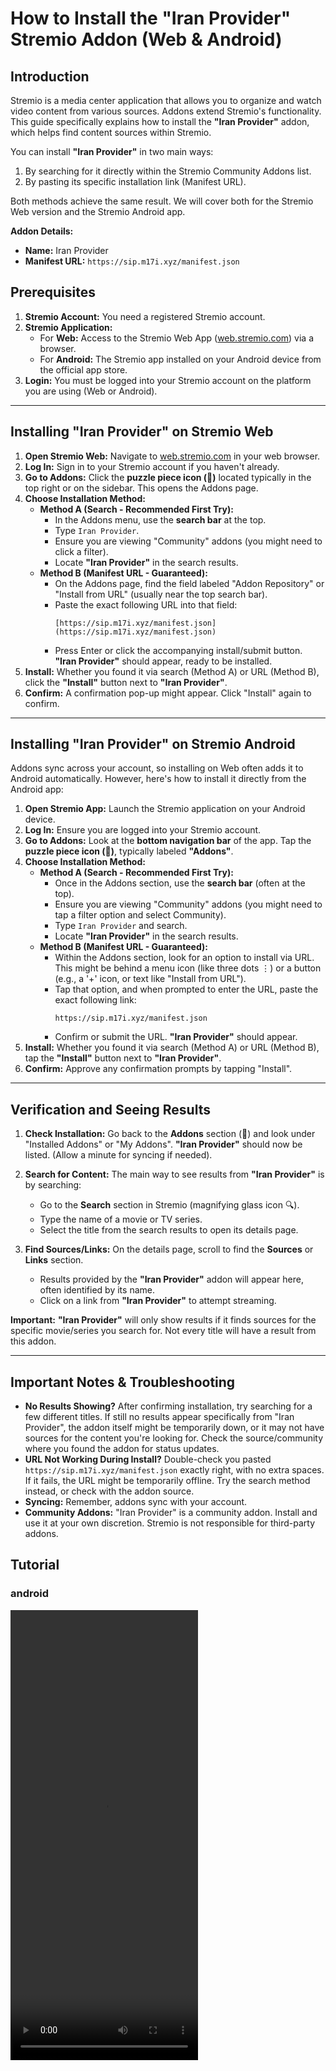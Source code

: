 # How to Install the "Iran Provider" Stremio Addon (Web & Android)


## Introduction

Stremio is a media center application that allows you to organize and watch video content from various sources. Addons extend Stremio's functionality. This guide specifically explains how to install the **"Iran Provider"** addon, which helps find content sources within Stremio.

You can install **"Iran Provider"** in two main ways:
1.  By searching for it directly within the Stremio Community Addons list.
2.  By pasting its specific installation link (Manifest URL).

Both methods achieve the same result. We will cover both for the Stremio Web version and the Stremio Android app.

**Addon Details:**
* **Name:** Iran Provider
* **Manifest URL:** `https://sip.m17i.xyz/manifest.json`

## Prerequisites

1.  **Stremio Account:** You need a registered Stremio account.
2.  **Stremio Application:**
    * For **Web:** Access to the Stremio Web App ([web.stremio.com](https://web.stremio.com/)) via a browser.
    * For **Android:** The Stremio app installed on your Android device from the official app store.
3.  **Login:** You must be logged into your Stremio account on the platform you are using (Web or Android).

---

## Installing "Iran Provider" on Stremio Web

1.  **Open Stremio Web:** Navigate to [web.stremio.com](https://web.stremio.com/) in your web browser.
2.  **Log In:** Sign in to your Stremio account if you haven't already.
3.  **Go to Addons:** Click the **puzzle piece icon (🧩)** located typically in the top right or on the sidebar. This opens the Addons page.
4.  **Choose Installation Method:**
    * **Method A (Search - Recommended First Try):**
        * In the Addons menu, use the **search bar** at the top.
        * Type `Iran Provider`.
        * Ensure you are viewing "Community" addons (you might need to click a filter).
        * Locate **"Iran Provider"** in the search results.
    * **Method B (Manifest URL - Guaranteed):**
        * On the Addons page, find the field labeled "Addon Repository" or "Install from URL" (usually near the top search bar).
        * Paste the exact following URL into that field:
            ```
            [https://sip.m17i.xyz/manifest.json](https://sip.m17i.xyz/manifest.json)
            ```
        * Press Enter or click the accompanying install/submit button. **"Iran Provider"** should appear, ready to be installed.
5.  **Install:** Whether you found it via search (Method A) or URL (Method B), click the **"Install"** button next to **"Iran Provider"**.
6.  **Confirm:** A confirmation pop-up might appear. Click "Install" again to confirm.

---

## Installing "Iran Provider" on Stremio Android

Addons sync across your account, so installing on Web often adds it to Android automatically. However, here's how to install it directly from the Android app:

1.  **Open Stremio App:** Launch the Stremio application on your Android device.
2.  **Log In:** Ensure you are logged into your Stremio account.
3.  **Go to Addons:** Look at the **bottom navigation bar** of the app. Tap the **puzzle piece icon (🧩)**, typically labeled **"Addons"**.
4.  **Choose Installation Method:**
    * **Method A (Search - Recommended First Try):**
        * Once in the Addons section, use the **search bar** (often at the top).
        * Ensure you are viewing "Community" addons (you might need to tap a filter option and select Community).
        * Type `Iran Provider` and search.
        * Locate **"Iran Provider"** in the search results.
    * **Method B (Manifest URL - Guaranteed):**
        * Within the Addons section, look for an option to install via URL. This might be behind a menu icon (like three dots ⋮) or a button (e.g., a '+' icon, or text like "Install from URL").
        * Tap that option, and when prompted to enter the URL, paste the exact following link:
            ```
            https://sip.m17i.xyz/manifest.json
            ```
        * Confirm or submit the URL. **"Iran Provider"** should appear.
5.  **Install:** Whether you found it via search (Method A) or URL (Method B), tap the **"Install"** button next to **"Iran Provider"**.
6.  **Confirm:** Approve any confirmation prompts by tapping "Install".

---

## Verification and Seeing Results

1.  **Check Installation:** Go back to the **Addons** section (🧩) and look under "Installed Addons" or "My Addons". **"Iran Provider"** should now be listed. (Allow a minute for syncing if needed).

2.  **Search for Content:** The main way to see results from **"Iran Provider"** is by searching:
    * Go to the **Search** section in Stremio (magnifying glass icon 🔍).
    * Type the name of a movie or TV series.
    * Select the title from the search results to open its details page.

3.  **Find Sources/Links:** On the details page, scroll to find the **Sources** or **Links** section.
    * Results provided by the **"Iran Provider"** addon will appear here, often identified by its name.
    * Click on a link from **"Iran Provider"** to attempt streaming.

**Important:** **"Iran Provider"** will only show results if it finds sources for the specific movie/series you search for. Not every title will have a result from this addon.

---

## Important Notes & Troubleshooting

* **No Results Showing?** After confirming installation, try searching for a few different titles. If still no results appear specifically from "Iran Provider", the addon itself might be temporarily down, or it may not have sources for the content you're looking for. Check the source/community where you found the addon for status updates.
* **URL Not Working During Install?** Double-check you pasted `https://sip.m17i.xyz/manifest.json` exactly right, with no extra spaces. If it fails, the URL might be temporarily offline. Try the search method instead, or check with the addon source.
* **Syncing:** Remember, addons sync with your account.
* **Community Addons:** "Iran Provider" is a community addon. Install and use it at your own discretion. Stremio is not responsible for third-party addons.

## Tutorial
### android
<video width="300" height="720" controls>
  <source src="assets/android.mp4" type="video/mp4">
</video>